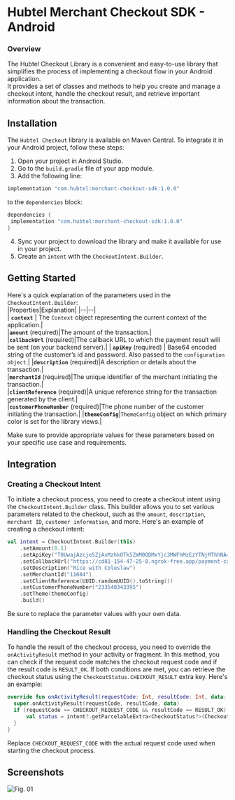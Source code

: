 
# Hubtel Merchant Checkout SDK - Android

### Overview
The Hubtel Checkout Library is a convenient and easy-to-use library that simplifies the process of implementing a checkout flow in your Android application.  
It provides a set of classes and methods to help you create and manage a checkout intent, handle the checkout result, and retrieve important information about the transaction.
## Installation
The `Hubtel Checkout` library is available on Maven Central. To integrate it in your Android project, follow these steps:
1. Open your project in Android Studio.
2. Go to the `build.gradle` file of your app module.
3. Add the following line:
 ```groovy    
 implementation "com.hubtel:merchant-checkout-sdk:1.0.0"    
 ```  
to the `dependencies` block:
```groovy  
dependencies {  
 implementation "com.hubtel:merchant-checkout-sdk:1.0.0"
}
```  
4. Sync your project to download the library and make it available for use in your project.
5. Create an `intent` with the `CheckoutIntent.Builder`.

## Getting Started
Here's a quick explanation of the parameters used in the `CheckoutIntent.Builder`:    
|Properties|Explanation|
|--|--|  
| **`context`** | The `Context` object representing the current context of the application.|  
|**`amount`** (required)|The amount of the transaction.|  
|**`callbackUrl`** (required)|The callback URL to which the payment result will be sent (on your backend server).|
| **`apiKey`** (required) | Base64 encoded string of the customer’s id and password. Also passed to the `configuration object`.|
|**`description`** (required)|A description or details about the transaction.|  
|**`merchantId`** (required)|The unique identifier of the merchant initiating the transaction.|  
|**`clientReference`** (required)|A unique reference string for the transaction generated by the client.|  
|**`customerPhoneNumber`** (required)|The phone number of the customer initiating the transaction.|
|**`themeConfig`**|`ThemeConfig` object on which primary color is set for the library views.|

Make sure to provide appropriate values for these parameters based on your specific use case and requirements.

## Integration

### Creating a Checkout Intent
To initiate a checkout process, you need to create a checkout intent using the `CheckoutIntent.Builder` class. This builder allows you to set various parameters related to the checkout, such as the `amount`, `description`, `merchant ID`, `customer information`, and more. Here's an example of creating a checkout intent:

```kotlin
val intent = CheckoutIntent.Builder(this)
	.setAmount(0.1)
	.setApiKey("T0UwajAzcjo5ZjAxMzhkOTk5ZmM0ODMxYjc3MWFhMzEzYTNjMThhNA==")
	.setCallbackUrl("https://cd81-154-47-25-8.ngrok-free.app/payment-callback")
	.setDescription("Rice with Coleslaw")
	.setMerchantId("11684")
	.setClientReference(UUID.randomUUID().toString())
	.setCustomerPhoneNumber("233540343395")
	.setTheme(themeConfig)
	.build()
 ``` 

Be sure to replace the parameter values with your own data.

### Handling the Checkout Result
To handle the result of the checkout process, you need to override the `onActivityResult` method in your activity or fragment. In this method, you can check if the request code matches the checkout request code and if the result code is `RESULT_OK`. If both conditions are met, you can retrieve the checkout status using the `CheckoutStatus.CHECKOUT_RESULT` extra key. Here's an example:
```kotlin
override fun onActivityResult(requestCode: Int, resultCode: Int, data: Intent?) {  
  super.onActivityResult(requestCode, resultCode, data)  
  if (requestCode == CHECKOUT_REQUEST_CODE && resultCode == RESULT_OK) {  
	  val status = intent?.getParcelableExtra<CheckoutStatus?>(CheckoutStatus.CHECKOUT_RESULT) // Handle the checkout status  
  }  
}
 ```
Replace `CHECKOUT_REQUEST_CODE` with the actual request code used when starting the checkout process.

## Screenshots
![Fig. 01](https://firebasestorage.googleapis.com/v0/b/newagent-b6906.appspot.com/o/hubtel-mobile-checkout-ios-sdk-image.png?alt=media&token=376d90ab-c416-42a0-8b99-69028378ff72)